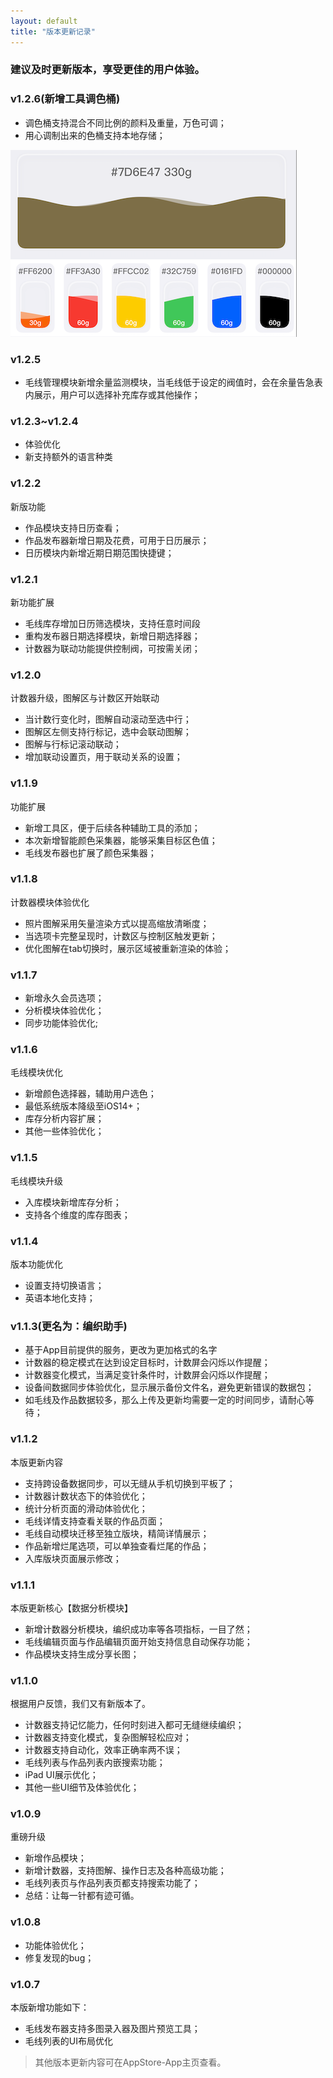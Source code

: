 ```yaml
---
layout: default
title: "版本更新记录"
---
```


### 建议及时更新版本，享受更佳的用户体验。

### v1.2.6(新增工具调色桶)

- 调色桶支持混合不同比例的颜料及重量，万色可调；
- 用心调制出来的色桶支持本地存储；

![调色桶](/assets/images/bucket.png)


### v1.2.5

- 毛线管理模块新增余量监测模块，当毛线低于设定的阀值时，会在余量告急表内展示，用户可以选择补充库存或其他操作；

### v1.2.3~v1.2.4
- 体验优化
- 新支持额外的语言种类

### v1.2.2
新版功能

- 作品模块支持日历查看；
- 作品发布器新增日期及花费，可用于日历展示；
- 日历模块内新增近期日期范围快捷键；

### v1.2.1
新功能扩展

- 毛线库存增加日历筛选模块，支持任意时间段
- 重构发布器日期选择模块，新增日期选择器；
- 计数器为联动功能提供控制阀，可按需关闭；

### v1.2.0
计数器升级，图解区与计数区开始联动

- 当计数行变化时，图解自动滚动至选中行；
- 图解区左侧支持行标记，选中会联动图解；
- 图解与行标记滚动联动；
- 增加联动设置页，用于联动关系的设置；

### v1.1.9
功能扩展

- 新增工具区，便于后续各种辅助工具的添加；
- 本次新增智能颜色采集器，能够采集目标区色值；
- 毛线发布器也扩展了颜色采集器；

### v1.1.8
计数器模块体验优化

- 照片图解采用矢量渲染方式以提高缩放清晰度；
- 当选项卡完整呈现时，计数区与控制区触发更新；
- 优化图解在tab切换时，展示区域被重新渲染的体验；

### v1.1.7
- 新增永久会员选项；
- 分析模块体验优化；
- 同步功能体验优化;

### v1.1.6

毛线模块优化
- 新增颜色选择器，辅助用户选色；
- 最低系统版本降级至iOS14+；
- 库存分析内容扩展；
- 其他一些体验优化；

### v1.1.5
毛线模块升级
- 入库模块新增库存分析；
- 支持各个维度的库存图表；

### v1.1.4

版本功能优化
- 设置支持切换语言；
- 英语本地化支持；

### v1.1.3(更名为：编织助手)
- 基于App目前提供的服务，更改为更加格式的名字
- 计数器的稳定模式在达到设定目标时，计数屏会闪烁以作提醒；
- 计数器变化模式，当满足变针条件时，计数屏会闪烁以作提醒；
- 设备间数据同步体验优化，显示展示备份文件名，避免更新错误的数据包；
- 如毛线及作品数据较多，那么上传及更新均需要一定的时间同步，请耐心等待；

### v1.1.2
本版更新内容
- 支持跨设备数据同步，可以无缝从手机切换到平板了；
- 计数器计数状态下的体验优化；
- 统计分析页面的滑动体验优化；
- 毛线详情支持查看关联的作品页面；
- 毛线自动模块迁移至独立版块，精简详情展示；
- 作品新增烂尾选项，可以单独查看烂尾的作品；
- 入库版块页面展示修改；

### v1.1.1

本版更新核心【数据分析模块】
- 新增计数器分析模块，编织成功率等各项指标，一目了然；
- 毛线编辑页面与作品编辑页面开始支持信息自动保存功能；
- 作品模块支持生成分享长图；

### v1.1.0

根据用户反馈，我们又有新版本了。
- 计数器支持记忆能力，任何时刻进入都可无缝继续编织；
- 计数器支持变化模式，复杂图解轻松应对；
- 计数器支持自动化，效率正确率两不误；
- 毛线列表与作品列表内嵌搜索功能；
- iPad UI展示优化；
- 其他一些UI细节及体验优化；

### v1.0.9

重磅升级
- 新增作品模块；
- 新增计数器，支持图解、操作日志及各种高级功能；
- 毛线列表页与作品列表页都支持搜索功能了；
- 总结：让每一针都有迹可循。

### v1.0.8
- 功能体验优化；
- 修复发现的bug；

### v1.0.7
本版新增功能如下：
- 毛线发布器支持多图录入器及图片预览工具；
- 毛线列表的UI布局优化

> 其他版本更新内容可在AppStore-App主页查看。
